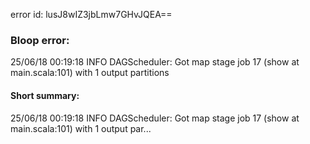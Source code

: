 error id: lusJ8wIZ3jbLmw7GHvJQEA==
### Bloop error:

25/06/18 00:19:18 INFO DAGScheduler: Got map stage job 17 (show at main.scala:101) with 1 output partitions
#### Short summary: 

25/06/18 00:19:18 INFO DAGScheduler: Got map stage job 17 (show at main.scala:101) with 1 output par...